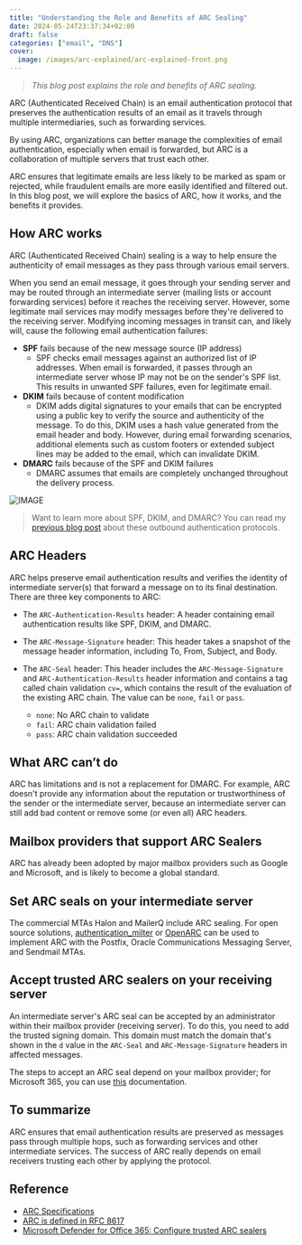 ```yaml
---
title: "Understanding the Role and Benefits of ARC Sealing"
date: 2024-05-24T23:37:34+02:00
draft: false
categories: ["email", "DNS"]
cover: 
  image: /images/arc-explained/arc-explained-front.png
---
```


> _This blog post explains the role and benefits of ARC sealing._

ARC (Authenticated Received Chain) is an email authentication protocol that preserves the authentication results of an email as it travels through multiple intermediaries, such as forwarding services.

By using ARC, organizations can better manage the complexities of email authentication, especially when email is forwarded, but ARC is a collaboration of multiple servers that trust each other. 

ARC ensures that legitimate emails are less likely to be marked as spam or rejected, while fraudulent emails are more easily identified and filtered out. In this blog post, we will explore the basics of ARC, how it works, and the benefits it provides.

## How ARC works
ARC (Authenticated Received Chain) sealing is a way to help ensure the authenticity of email messages as they pass through various email servers. 

When you send an email message, it goes through your sending server and may be routed through an intermediate server (mailing lists or account forwarding services) before it reaches the receiving server. However, some legitimate mail services may modify messages before they're delivered to the receiving server. Modifying incoming messages in transit can, and likely will, cause the following email authentication failures:
- **SPF** fails because of the new message source (IP address)
    - SPF checks email messages against an authorized list of IP addresses. When email is forwarded, it passes through an intermediate server whose IP may not be on the sender's SPF list. This results in unwanted SPF failures, even for legitimate email. 
- **DKIM** fails because of content modification
    - DKIM adds digital signatures to your emails that can be encrypted using a public key to verify the source and authenticity of the message. To do this, DKIM uses a hash value generated from the email header and body. However, during email forwarding scenarios, additional elements such as custom footers or extended subject lines may be added to the email, which can invalidate DKIM. 
- **DMARC** fails because of the SPF and DKIM failures
	- DMARC assumes that emails are completely unchanged throughout the delivery process.

![IMAGE](/images/arc-explained/arc-visual.png)

> Want to learn more about SPF, DKIM, and DMARC? You can read my [previous blog post](https://vand3rlinden.com/post/spf-dkim-dmarc-explanation/) about these outbound authentication protocols.

## ARC Headers
ARC helps preserve email authentication results and verifies the identity of intermediate server(s) that forward a message on to its final destination. There are three key components to ARC:

- The `ARC-Authentication-Results` header: A header containing email authentication results like SPF, DKIM, and DMARC. 

- The `ARC-Message-Signature` header: This header takes a snapshot of the message header information, including To, From, Subject, and Body.  

- The `ARC-Seal` header: This header includes the `ARC-Message-Signature` and `ARC-Authentication-Results` header information and contains a tag called chain validation `cv=`, which contains the result of the evaluation of the existing ARC chain. The value can be `none`, `fail` or `pass`.
	- `none`: No ARC chain to validate
	- `fail`: ARC chain validation failed
	- `pass`: ARC chain validation succeeded

## What ARC can’t do
ARC has limitations and is not a replacement for DMARC. For example, ARC doesn't provide any information about the reputation or trustworthiness of the sender or the intermediate server, because an intermediate server can still add bad content or remove some (or even all) ARC headers.

## Mailbox providers that support ARC Sealers
ARC has already been adopted by major mailbox providers such as Google and Microsoft, and is likely to become a global standard.

## Set ARC seals on your intermediate server
The commercial MTAs Halon and MailerQ include ARC sealing. For open source solutions, [authentication_milter](https://github.com/fastmail/authentication_milter) or [OpenARC](https://github.com/trusteddomainproject/OpenARC) can be used to implement ARC with the Postfix, Oracle Communications Messaging Server, and Sendmail MTAs.

## Accept trusted ARC sealers on your receiving server
An intermediate server's ARC seal can be accepted by an administrator within their mailbox provider (receiving server). To do this, you need to add the trusted signing domain. This domain must match the domain that's shown in the `d` value in the `ARC-Seal` and `ARC-Message-Signature` headers in affected messages.

The steps to accept an ARC seal depend on your mailbox provider; for Microsoft 365, you can use [this](https://learn.microsoft.com/en-us/defender-office-365/email-authentication-arc-configure) documentation.

## To summarize
ARC ensures that email authentication results are preserved as messages pass through multiple hops, such as forwarding services and other intermediate services.
The success of ARC really depends on email receivers trusting each other by applying the protocol.

## Reference
- [ARC Specifications](https://arc-spec.org/)
- [ARC is defined in RFC 8617](https://www.rfc-editor.org/info/rfc8617)
- [Microsoft Defender for Office 365: Configure trusted ARC sealers](https://learn.microsoft.com/en-us/defender-office-365/email-authentication-arc-configure)